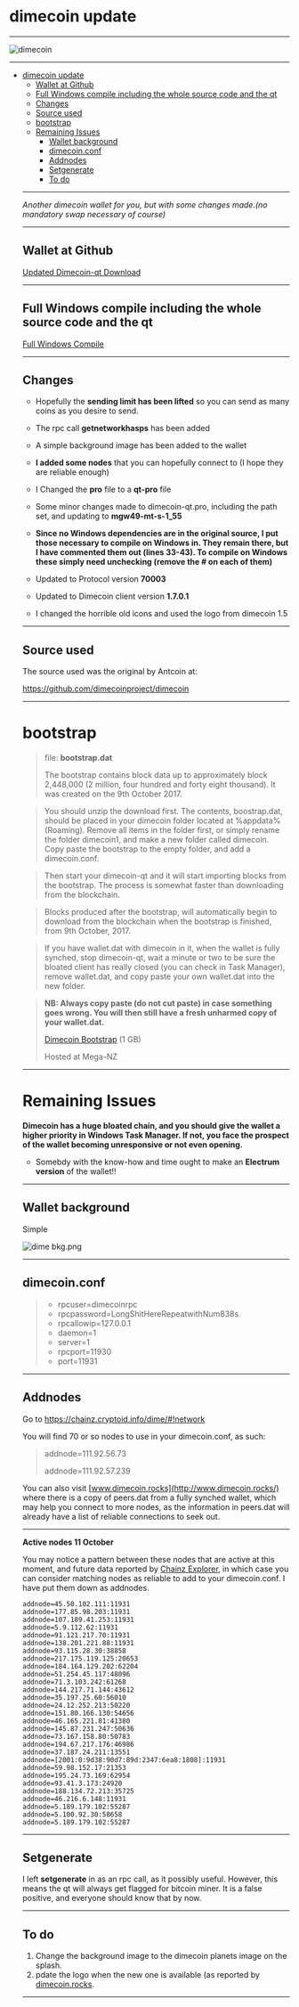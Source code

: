 



**dimecoin update**
=========

----


![dimecoin](https://cdn.pbrd.co/images/GNQe2gQ.png)




-----


<ul>
<li><a href="#dimecoin-update">dimecoin update</a><ul>
<li><a href="#wallet-at-github">Wallet at Github</a></li>
<li><a href="#full-windows-compile-including-the-whole-source-code-and-the-qt">Full Windows compile including the whole source code and the qt</a></li>
<li><a href="#changes">Changes</a></li>
<li><a href="#source-used">Source used</a></li>
<li><a href="#bootstrap">bootstrap</a><ul>
</ul>
</li>
<li><a href="#remaining-issues">Remaining Issues</a><ul>
<li><a href="#wallet-background">Wallet background</a></li>
<li><a href="#dimecoinconf">dimecoin.conf</a></li>
<li><a href="#addnodes">Addnodes</a></li>
<li><a href="#setgenerate">Setgenerate</a></li>
<li><a href="#to-do">To do</a></li>
</ul>
</li>
</ul>


-----





*Another dimecoin wallet for you, but with some changes made.(no mandatory swap necessary of course)*


-----



Wallet at Github
-------------


[Updated Dimecoin-qt Download](https://github.com/dimecoinproject1/dimecoin1.7-qt/raw/master/Dimecoin-qt.zip)


-----

Full Windows compile including the whole source code and the qt
-------------

[Full Windows Compile](https://github.com/dimecoinproject1/Complete-Windows-Compile)


-----

Changes
-------------

- Hopefully the **sending limit has been lifted** so you can send as many coins as you desire to send.

- The rpc call **getnetworkhasps** has been added

- A simple background image has been added to the wallet

- **I added some nodes** that you can hopefully connect to (I hope they are reliable enough)


- I Changed the **pro** file to a **qt-pro** file

- Some minor changes made to dimecoin-qt.pro, including the path set, and updating to **mgw49-mt-s-1_55**

- **Since no Windows dependencies are in the original source, I put those necessary to compile on Windows in. They remain there, but I have commented them out (lines 33-43). To compile on Windows these simply need unchecking (remove the # on each of them)**

- Updated to Protocol version **70003**

- Updated to Dimecoin client version **1.7.0.1**

- I changed the horrible old icons and used the logo from dimecoin 1.5



-----

Source used
-------------

The source used was the original by Antcoin at: 

https://github.com/dimecoinproject/dimecoin


-----




bootstrap
=========



> file: **bootstrap.dat**
> 
> The bootstrap contains block data up to approximately block 2,448,000 (2 million, four hundred and forty eight thousand). It was created on the 9th October 2017. 

> You should unzip the download first. The contents, boostrap.dat, should be placed in your dimecoin folder located at %appdata% (Roaming). Remove all items in the folder first, or simply rename the folder dimecoin1, and make a new folder called dimecoin. Copy paste the bootstrap to  the empty folder, and add a dimecoin.conf. 

> Then start your dimecoin-qt and it will start importing blocks from the bootstrap. The process is somewhat faster than downloading from the blockchain. 

> Blocks produced after the bootstrap, will automatically begin to download from the blockchain when the bootstrap is finished, from 9th October, 2017.

> If you have wallet.dat with dimecoin in it, when the wallet is fully synched, stop dimecoin-qt, wait a minute or two to be sure the bloated client has really closed (you can check in Task Manager), remove wallet.dat, and copy paste your own wallet.dat into the new folder.

> **NB: Always copy paste (do not cut paste) in case something goes wrong. You will then still have a fresh unharmed copy of your wallet.dat.**
> 
> [Dimecoin Bootstrap](https://mega.nz/#!5nB1yYzb!DDRQAY8e5jOboZ23qgQ1OtKUlYFx82xEkmoipRMVkTU) (1 GB)
> 
> Hosted at Mega-NZ
> 
>


-----

**Remaining Issues**
=======================


**Dimecoin has a huge bloated chain, and you should give the wallet a higher priority in Windows Task Manager. If not, you face the prospect of the wallet becoming unresponsive or not even opening.**

- Somebdy with the know-how and time ought to make an **Electrum version** of the wallet!!


-----

Wallet background
-------------


Simple



![dime bkg.png](https://cdn.pbrd.co/images/GNQar5l.png)


-----



dimecoin.conf
--------------------

>- rpcuser=dimecoinrpc
>- rpcpassword=LongShitHereRepeatwithNum838s
>- rpcallowip=127.0.0.1
>- daemon=1
>- server=1
>- rpcport=11930
>- port=11931


-----

Addnodes
--------------------

Go to https://chainz.cryptoid.info/dime/#!network

You will find 70 or so nodes to use in your dimecoin.conf, as such:

> addnode=111.92.56.73
> 
> addnode=111.92.57.239



You can also visit [www.dimecoin.rocks](http://www.dimecoin.rocks/) where there is a copy of peers.dat from a fully synched wallet, which may help you connect to more nodes, as the information in peers.dat will already have a list of reliable connections to seek out.



-----

**Active nodes 11 October**

You may notice a pattern between these nodes that are active at this moment, and future data reported by [Chainz Explorer](https://chainz.cryptoid.info/dime/#!network), in which case you can consider matching nodes as reliable to add to your dimecoin.conf. I have put them down as addnodes. 

    addnode=45.50.102.111:11931
    addnode=177.85.98.203:11931
    addnode=107.189.41.253:11931
    addnode=5.9.112.62:11931
    addnode=91.121.217.70:11931
    addnode=138.201.221.88:11931
    addnode=93.115.28.30:38858
    addnode=217.175.119.125:20653
    addnode=184.164.129.202:62204
    addnode=51.254.45.117:48096
    addnode=71.3.103.242:61268
    addnode=144.217.71.144:43612
    addnode=35.197.25.60:56010
    addnode=24.12.252.213:50220
    addnode=151.80.166.130:54656
    addnode=46.165.221.81:41380
    addnode=145.87.231.247:50636
    addnode=73.167.158.80:50783
    addnode=194.67.217.176:46986
    addnode=37.187.24.211:13551
    addnode=[2001:0:9d38:90d7:89d:2347:6ea8:1808]:11931
    addnode=59.98.152.17:21353
    addnode=195.24.73.169:62954
    addnode=93.41.3.173:24920
    addnode=188.134.72.213:35725
    addnode=46.216.6.148:11931 
    addnode=5.189.179.102:55287
    addnode=5.100.92.30:58658
    addnode=5.189.179.102:55287


-----


Setgenerate
--------------------

I left **setgenerate** in as an rpc call, as it possibly useful. However, this means the qt will always get flagged for bitcoin miner. It is a false positive, and everyone should know that by now.

-----

To do
--------------------

1. Change the background image to the dimecoin planets image on the splash.
2. pdate the logo when the new one is available (as reported by [dimecoin.rocks](http://www.dimecoin.rocks/).


-----

